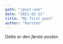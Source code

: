 ```yaml
---
path: "/post-one"
date: "2021-02-11"
title: "My first post"
author: "Karsten"
---
```


Dette er den *første* posten

